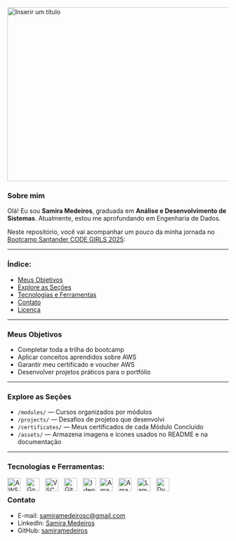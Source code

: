<img width="1584" height="396" alt="Inserir um título" src="https://github.com/user-attachments/assets/d6f303b3-a5ca-46a5-ac9a-c3264ed68f15"/>

### Sobre mim
Olá! Eu sou **Samira Medeiros**, graduada em **Análise e Desenvolvimento de Sistemas**. Atualmente, estou me aprofundando em Engenharia de Dados.
<p>Neste repositório, você vai acompanhar um pouco da minha jornada no  <a href="https://web.dio.me/track/santander-code-girls-2025" target="_blank">Bootcamp Santander CODE GIRLS 2025</a>:

---

### Índice:
- [Meus Objetivos](#meus-objetivos)
- [Explore as Seções](#explore-as-seções)
- [Tecnologias e Ferramentas](#tecnologias-e-ferramentas)
- [Contato](#contato)
- [Licença](#licença)

---

### Meus Objetivos
- Completar toda a trilha do bootcamp  
- Aplicar conceitos aprendidos sobre AWS  
- Garantir meu certificado e voucher AWS
- Desenvolver projetos práticos para o portfólio

---

### Explore as Seções
- `/modules/` — Cursos organizados por módulos  
- `/projects/` — Desafios de projetos que desenvolvi  
- `/certificates/` — Meus certificados de cada Módulo Concluído 
- `/assets/` — Armazena imagens e ícones usados no README e na documentação

---

<p>

### Tecnologias e Ferramentas: 

<img 
    align="left" 
    alt="AWS"
    title="AWS" 
    width="30px" 
    style="padding-right: 10px;" 
    src="https://cdn.jsdelivr.net/gh/devicons/devicon@latest/icons/amazonwebservices/amazonwebservices-original-wordmark.svg"  
/>
<img 
    align="left" 
    alt="Google Cloud" 
    title="Google Cloud"
    width="30px" 
    style="padding-right: 10px;" 
    src="https://cdn.jsdelivr.net/gh/devicons/devicon@latest/icons/googlecloud/googlecloud-original.svg" 
/>
<img 
    align="left" 
    alt="VSCode" 
    title="VSCode"
    width="30px" 
    style="padding-right: 10px;" 
    src="https://cdn.jsdelivr.net/gh/devicons/devicon@latest/icons/vscode/vscode-original.svg" 
/>
<img 
    align="left" 
    alt="GitHub"
    title="GitHub"
    width="30px" 
    style="padding-right: 10px;" 
    src="https://github.com/user-attachments/assets/1a3f43c7-6b1f-4402-80e6-ff1f89224f82"
/>
<img 
    align="left" 
    alt="Identity Access Management"
    title="Identity Access Management" 
    width="30px" 
    style="padding-right: 5px;" 
    src="https://github.com/user-attachments/assets/afb4b81a-d08e-4fb6-95b5-4e3d5811f57c" 
/>
<img 
    align="left" 
    alt="Amazon S3" 
    title="Amazon S3"
    width="30px" 
    style="padding-right: 10px;" 
    src="https://github.com/user-attachments/assets/2f643a82-0577-45d2-be04-d137104042ff"
/>
<img 
    align="left" 
    alt="Amazon EC2"
    title="Amazon EC2" 
    width="30px" 
    style="padding-right: 10px;" 
    src="https://github.com/user-attachments/assets/487db635-e6ed-43a2-ae11-2d68973c6c4b"
/>
<img 
    align="left" 
    alt="Lamba" 
    title="Lambda"
    width="30px" 
    style="padding-right: 10px;" 
    src="https://github.com/user-attachments/assets/7e4c9ac6-df04-432f-8b55-d93e8c254689"
/>
<img 
    align="left" 
    alt="DynamoDB" 
    title="DynamoDB"
    width="30px" 
    style="padding-right: 10px;" 
    src="https://github.com/user-attachments/assets/23422643-7d92-4705-bcbc-1d3d01bcd6d0"
/>

</p>

<br> <!-- Quebra de linha aqui -->

### Contato
- E-mail: [samiramedeirosc@gmail.com](mailto:samiramedeirosc@gmail.com)
- LinkedIn: [Samira Medeiros](https://www.linkedin.com/in/samiramedeirosc/)  
- GitHub: [samiramedeiros](https://github.com/samiramedeiros)  
